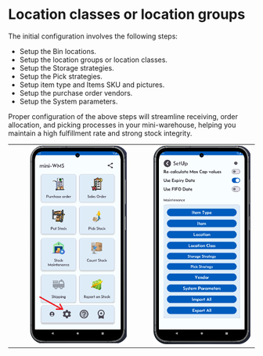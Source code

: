 <h1>Location classes or location groups</h1>

<p>The initial configuration involves the following steps:</p>

<ul>
  <li>Setup the Bin locations.</li>
  <li>Setup the location groups or location classes.</li>
  <li>Setup the Storage strategies.</li>
  <li>Setup the Pick strategies.</li>
  <li>Setup item type and Items SKU and pictures.</li>
  <li>Setup the purchase order vendors.</li>
  <li>Setup the System parameters.</li>
</ul>
<p>Proper configuration of the above steps will streamline receiving, order allocation, and picking processes in your mini-warehouse, helping you maintain a high fulfillment rate and strong stock integrity.</p>

<table style="width: 100%; border-collapse: collapse;">
  <tr>
    <!-- Column 1 -->
    <td style="width: 33%; text-align: right; vertical-align: top;">
      <img src="asset/mainScreen.png" alt="Step 1" width="200">
    </td>
    <!-- Column 2 -->
    <td style="width: 33%; text-align: right; vertical-align: top;">
      <img src="asset/miniWMSSetup.png" alt="Step 2" width="200">
    </td>
  </tr>
</table>
